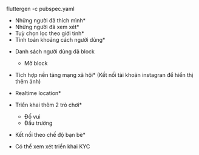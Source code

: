  fluttergen -c pubspec.yaml 

- Những người đã thích mình*
- Những người đã xem xét*
- Tuỳ chọn lọc theo giới tính*
- Tính toán khoảng cách người dùng*

+ Danh sách người dùng đã block
    + Mở block
+ Tích hợp nền tảng mạng xã hội* (Kết nối tài khoản instagran để hiển thị thêm ảnh)

+ Realtime location*

+ Triển khai thêm 2 trò chơi*
    + Đố vui
    + Đấu trường

+ Kết nối theo chế độ bạn bè*
+ Có thể xem xét triển khai KYC
